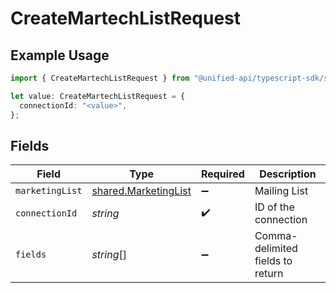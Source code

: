# CreateMartechListRequest

## Example Usage

```typescript
import { CreateMartechListRequest } from "@unified-api/typescript-sdk/sdk/models/operations";

let value: CreateMartechListRequest = {
  connectionId: "<value>",
};
```

## Fields

| Field                                                               | Type                                                                | Required                                                            | Description                                                         |
| ------------------------------------------------------------------- | ------------------------------------------------------------------- | ------------------------------------------------------------------- | ------------------------------------------------------------------- |
| `marketingList`                                                     | [shared.MarketingList](../../../sdk/models/shared/marketinglist.md) | :heavy_minus_sign:                                                  | Mailing List                                                        |
| `connectionId`                                                      | *string*                                                            | :heavy_check_mark:                                                  | ID of the connection                                                |
| `fields`                                                            | *string*[]                                                          | :heavy_minus_sign:                                                  | Comma-delimited fields to return                                    |